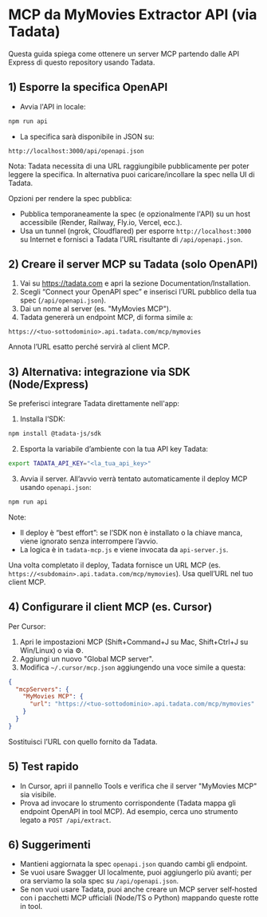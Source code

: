 # MCP da MyMovies Extractor API (via Tadata)

Questa guida spiega come ottenere un server MCP partendo dalle API Express di questo repository usando Tadata.

## 1) Esporre la specifica OpenAPI

- Avvia l'API in locale:

```bash
npm run api
```

- La specifica sarà disponibile in JSON su:

```
http://localhost:3000/api/openapi.json
```

Nota: Tadata necessita di una URL raggiungibile pubblicamente per poter leggere la specifica. In alternativa puoi caricare/incollare la spec nella UI di Tadata.

Opzioni per rendere la spec pubblica:
- Pubblica temporaneamente la spec (e opzionalmente l'API) su un host accessibile (Render, Railway, Fly.io, Vercel, ecc.).
- Usa un tunnel (ngrok, Cloudflared) per esporre `http://localhost:3000` su Internet e fornisci a Tadata l'URL risultante di `/api/openapi.json`.

## 2) Creare il server MCP su Tadata (solo OpenAPI)

1. Vai su https://tadata.com e apri la sezione Documentation/Installation.
2. Scegli “Connect your OpenAPI spec” e inserisci l’URL pubblico della tua spec (`/api/openapi.json`).
3. Dai un nome al server (es. "MyMovies MCP").
4. Tadata genererà un endpoint MCP, di forma simile a:

```
https://<tuo-sottodominio>.api.tadata.com/mcp/mymovies
```

Annota l’URL esatto perché servirà al client MCP.

## 3) Alternativa: integrazione via SDK (Node/Express)

Se preferisci integrare Tadata direttamente nell'app:

1. Installa l’SDK:

```bash
npm install @tadata-js/sdk
```

2. Esporta la variabile d’ambiente con la tua API key Tadata:

```bash
export TADATA_API_KEY="<la_tua_api_key>"
```

3. Avvia il server. All’avvio verrà tentato automaticamente il deploy MCP usando `openapi.json`:

```bash
npm run api
```

Note:
- Il deploy è “best effort”: se l’SDK non è installato o la chiave manca, viene ignorato senza interrompere l’avvio.
- La logica è in `tadata-mcp.js` e viene invocata da `api-server.js`.

Una volta completato il deploy, Tadata fornisce un URL MCP (es. `https://<subdomain>.api.tadata.com/mcp/mymovies`). Usa quell’URL nel tuo client MCP.

## 4) Configurare il client MCP (es. Cursor)

Per Cursor:

1. Apri le impostazioni MCP (Shift+Command+J su Mac, Shift+Ctrl+J su Win/Linux) o via ⚙️.
2. Aggiungi un nuovo "Global MCP server".
3. Modifica `~/.cursor/mcp.json` aggiungendo una voce simile a questa:

```json
{
  "mcpServers": {
    "MyMovies MCP": {
      "url": "https://<tuo-sottodominio>.api.tadata.com/mcp/mymovies"
    }
  }
}
```

Sostituisci l’URL con quello fornito da Tadata.

## 5) Test rapido

- In Cursor, apri il pannello Tools e verifica che il server "MyMovies MCP" sia visibile.
- Prova ad invocare lo strumento corrispondente (Tadata mappa gli endpoint OpenAPI in tool MCP). Ad esempio, cerca uno strumento legato a `POST /api/extract`.

## 6) Suggerimenti

- Mantieni aggiornata la spec `openapi.json` quando cambi gli endpoint.
- Se vuoi usare Swagger UI localmente, puoi aggiungerlo più avanti; per ora serviamo la sola spec su `/api/openapi.json`.
- Se non vuoi usare Tadata, puoi anche creare un MCP server self‑hosted con i pacchetti MCP ufficiali (Node/TS o Python) mappando queste rotte in tool.
